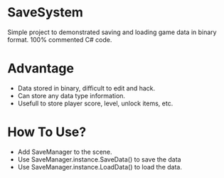 # SaveSystem
Simple project to demonstrated saving and loading game data in binary format.
100% commented C# code.

# Advantage
- Data stored in binary, difficult to edit and hack.
- Can store any data type information.
- Usefull to store player score, level, unlock items, etc.

# How To Use?
- Add SaveManager to the scene.
- Use SaveManager.instance.SaveData<T>() to save the data
- Use SaveManager.instance.LoadData<T>() to load the data.
